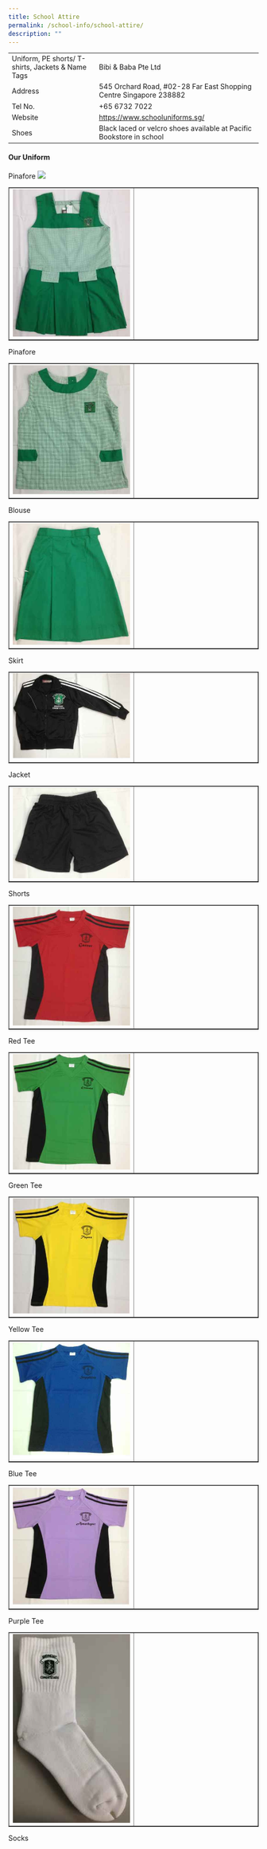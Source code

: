 ```yaml
---
title: School Attire
permalink: /school-info/school-attire/
description: ""
---
```

<table border="0">
<tbody>
<tr>
<td>Uniform, PE shorts/ T-shirts, Jackets &amp; Name Tags</td>
<td>Bibi & Baba Pte Ltd</td>
</tr>
<tr>
<td>Address</td>
<td>545 Orchard Road,
#02-28 Far East Shopping Centre
Singapore 238882</td>
</tr>
<tr>
<td>Tel No.</td>
<td>+65 6732 7022</td>
</tr>
<tr>
<td>Website</td>
<td><a href="https://www.schooluniforms.sg/" target="_blank" rel="noopener">https://www.schooluniforms.sg/</a></td>
</tr>

<tr>
<td>Shoes</td>
<td>Black laced or velcro shoes available at Pacific Bookstore in school</td>
</tr>
</tbody>
</table>
<h4>Our Uniform</h4>

Pinafore
<img src="/images/pinafore.png">


<table style="border-collapse: collapse; width: 100%;" border="1">
<tbody>
<tr>
<td style="width: 50%;"><img src="/images/sa1.jpg"></td>
<td style="width: 50%;">&nbsp;</td>
</tr>
</tbody>
</table>
<p>Pinafore</p>
<table style="border-collapse: collapse; width: 100%;" border="1">
<tbody>
<tr>
<td style="width: 50%;"><img src="/images/sa2.jpg"></td>
<td style="width: 50%;">&nbsp;</td>
</tr>
</tbody>
</table>
<p>Blouse</p>
<table style="border-collapse: collapse; width: 100%;" border="1">
<tbody>
<tr>
<td style="width: 50%;"><img src="/images/sa3.jpg"></td>
<td style="width: 50%;">&nbsp;</td>
</tr>
</tbody>
</table>
<p>Skirt</p>
<table style="border-collapse: collapse; width: 100%;" border="1">
<tbody>
<tr>
<td style="width: 50%;"><img src="/images/sa4.jpg"></td>
<td style="width: 50%;">&nbsp;</td>
</tr>
</tbody>
</table>
<p>Jacket</p>
<table style="border-collapse: collapse; width: 100%;" border="1">
<tbody>
<tr>
<td style="width: 50%;"><img src="/images/sa5.jpg"></td>
<td style="width: 50%;">&nbsp;</td>
</tr>
</tbody>
</table>
<p>Shorts</p>
<table style="border-collapse: collapse; width: 100%;" border="1">
<tbody>
<tr>
<td style="width: 50%;"><img src="/images/sa6.jpg"></td>
<td style="width: 50%;">&nbsp;</td>
</tr>
</tbody>
</table>
<p>Red Tee</p>
<table style="border-collapse: collapse; width: 100%;" border="1">
<tbody>
<tr>
<td style="width: 50%;"><img src="/images/sa7.jpg"></td>
<td style="width: 50%;">&nbsp;</td>
</tr>
</tbody>
</table>
<p>Green Tee</p>
<table style="border-collapse: collapse; width: 100%;" border="1">
<tbody>
<tr>
<td style="width: 50%;"><img src="/images/sa8.jpg"></td>
<td style="width: 50%;">&nbsp;</td>
</tr>
</tbody>
</table>
<p>Yellow Tee</p>
<table style="border-collapse: collapse; width: 100%;" border="1">
<tbody>
<tr>
<td style="width: 50%;"><img src="/images/sa9.jpg"></td>
<td style="width: 50%;">&nbsp;</td>
</tr>
</tbody>
</table>
<p>Blue Tee</p>
<table style="border-collapse: collapse; width: 100%;" border="1">
<tbody>
<tr>
<td style="width: 50%;"><img src="/images/sa10.jpg"></td>
<td style="width: 50%;">&nbsp;</td>
</tr>
</tbody>
</table>
<p>Purple Tee</p>
<table style="border-collapse: collapse; width: 100%;" border="1">
<tbody>
<tr>
<td style="width: 50%;"><img src="/images/sa11.jpg"></td>
<td style="width: 50%;">&nbsp;</td>
</tr>
</tbody>
</table>
<p>Socks</p>